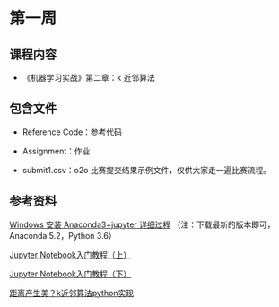# 第一周

## 课程内容

- 《机器学习实战》第二章：k 近邻算法

## 包含文件

- Reference Code：参考代码

- Assignment：作业

- submit1.csv：o2o 比赛提交结果示例文件，仅供大家走一遍比赛流程。

## 参考资料

[Windows 安装 Anaconda3+jupyter 详细过程](https://blog.csdn.net/u012318074/article/details/77075209) （注：下载最新的版本即可，Anaconda 5.2，Python 3.6）

[Jupyter Notebook入门教程（上）](https://mp.weixin.qq.com/s/O2nTGOtqGR-V33-YJgPgJQ)

[Jupyter Notebook入门教程（下）]( https://mp.weixin.qq.com/s/AwSzkjlpwvdUzh6CmHq6AQ)

[距离产生美？k近邻算法python实现](https://mp.weixin.qq.com/s/4PyXz2p00Lf783bEUg_N2Q)

